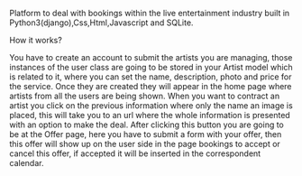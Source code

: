 Platform to deal with bookings within the live entertainment industry built in Python3(django),Css,Html,Javascript and SQLite.


How it works?

You have to create an account to submit the artists you are managing, those instances of the user class 
are going to be stored in your Artist model which is related to it, where you can set the name, description, photo  and price for the service.
Once they are created they will appear in the home page where artists from all the users are being shown. When you want to contract an artist you click on the 
previous information where only the name an image is placed, this will take you to an url where the whole information is presented with an option to make the deal. 
After clicking this button you are going to be at the Offer page, here you have to submit a form with your offer, then this offer will show up on the user side 
in the page bookings to accept or cancel this offer, if  accepted  it will be inserted in the correspondent calendar.
